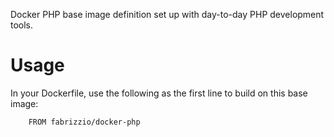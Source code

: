 Docker PHP base image definition set up with day-to-day PHP development tools.

Usage
=====

In your Dockerfile, use the following as the first line to build on this base image:

```
    FROM fabrizzio/docker-php
```
